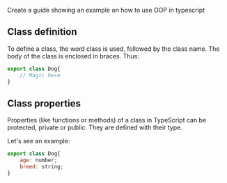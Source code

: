 Create a guide showing an example on how to use OOP in typescript

## Class definition

To define a class, the word class is used, followed by the class name. The body of the class is enclosed in braces. Thus:
```js
export class Dog{
    // Magic here
}
```

## Class properties

Properties (like functions or methods) of a class in TypeScript can be protected, private or public. They are defined with their type. 

Let's see an example:

```js
export class Dog{
    age: number;
    breed: string;
}
```



